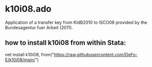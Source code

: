 # k10i08.ado
Application of a transfer key from KldB2010 to ISCO08 provided by the Bundesagentur fuer Arbeit (2011).

## how to install k10i08 from within Stata:
net install k10i08, from("https://raw.githubusercontent.com/DeFo-E/k10i08/main/")
